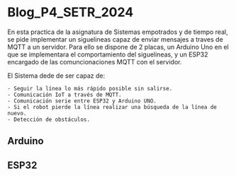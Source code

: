 # Blog_P4_SETR_2024

En esta practica de la asignatura de Sistemas empotrados y de tiempo real, se pide implementar un siguelineas capaz de enviar mensajes a traves de MQTT a un servidor. Para ello se dispone de 2 placas, un Arduino Uno en el que se implementara el comportamiento del siguelineas, y un ESP32 encargado de las comuncionaciones MQTT con el servidor. 

El Sistema dede de ser capaz de:

    - Seguir la línea lo más rápido posible sin salirse.
    - Comunicación IoT a través de MQTT.
    - Comunicación serie entre ESP32 y Arduino UNO.
    - Si el robot pierde la línea realizar una búsqueda de la línea de nuevo.
    - Detección de obstáculos.

## Arduino

## ESP32
